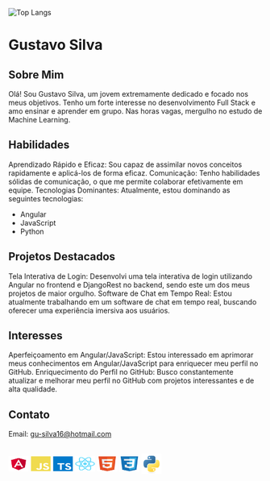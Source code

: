 

![Top Langs](https://github-readme-stats.vercel.app/api/top-langs/?username=CodingWithGustavo&hide_progress=true)

# Gustavo Silva

## Sobre Mim
Olá! Sou Gustavo Silva, um jovem extremamente dedicado e focado nos meus objetivos. Tenho um forte interesse no desenvolvimento Full Stack e amo ensinar e aprender em grupo. Nas horas vagas, mergulho no estudo de Machine Learning.

## Habilidades
Aprendizado Rápido e Eficaz: Sou capaz de assimilar novos conceitos rapidamente e aplicá-los de forma eficaz.
Comunicação: Tenho habilidades sólidas de comunicação, o que me permite colaborar efetivamente em equipe.
Tecnologias Dominantes: Atualmente, estou dominando as seguintes tecnologias:

  - Angular
  - JavaScript
  - Python

## Projetos Destacados
Tela Interativa de Login: Desenvolvi uma tela interativa de login utilizando Angular no frontend e DjangoRest no backend, sendo este um dos meus projetos de maior orgulho.
Software de Chat em Tempo Real: Estou atualmente trabalhando em um software de chat em tempo real, buscando oferecer uma experiência imersiva aos usuários.

## Interesses
Aperfeiçoamento em Angular/JavaScript: Estou interessado em aprimorar meus conhecimentos em Angular/JavaScript para enriquecer meu perfil no GitHub.
Enriquecimento do Perfil no GitHub: Busco constantemente atualizar e melhorar meu perfil no GitHub com projetos interessantes e de alta qualidade.

## Contato
Email: gu-silva16@hotmail.com

<div style="display: inline_block"><br>
  <img align="center" alt="Rafa-Csharp" height="30" width="40" src="https://raw.githubusercontent.com/devicons/devicon/master/icons/angular/angular-original.svg">
  <img align="center" alt="Rafa-Js" height="30" width="40" src="https://raw.githubusercontent.com/devicons/devicon/master/icons/javascript/javascript-plain.svg">
  <img align="center" alt="Rafa-Ts" height="30" width="40" src="https://raw.githubusercontent.com/devicons/devicon/master/icons/typescript/typescript-plain.svg">
  <img align="center" alt="Rafa-React" height="30" width="40" src="https://raw.githubusercontent.com/devicons/devicon/master/icons/react/react-original.svg">
  <img align="center" alt="Rafa-HTML" height="30" width="40" src="https://raw.githubusercontent.com/devicons/devicon/master/icons/html5/html5-original.svg">
  <img align="center" alt="Rafa-CSS" height="30" width="40" src="https://raw.githubusercontent.com/devicons/devicon/master/icons/css3/css3-original.svg">
  <img align="center" alt="Rafa-Python" height="40" width="40" src="https://raw.githubusercontent.com/devicons/devicon/master/icons/python/python-original.svg">
</div>
